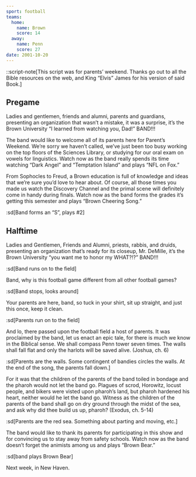 ```yaml
---
sport: football
teams:
  home:
    name: Brown
    score: 14
  away:
    name: Penn
    score: 27
date: 2001-10-20
---
```


::script-note[This script was for parents’ weekend. Thanks go out to all the Bible resources on the web, and King “Elvis” James for his version of said Book.]

## Pregame

Ladies and gentlemen, friends and alumni, parents and guardians, presenting an organization that wasn’t a mistake, it was a surprise, it’s the Brown University “I learned from watching you, Dad!” BAND!!!

The band would like to welcome all of its parents here for Parent’s Weekend. We’re sorry we haven’t called, we’ve just been too busy working on the top floors of the Sciences Library, or studying for our oral exam on vowels for linguistics. Watch now as the band really spends its time watching “Dark Angel” and “Temptation Island” and plays “NFL on Fox.”

From Sophocles to Freud, a Brown education is full of knowledge and ideas that we’re sure you’d love to hear about. Of course, all those times you made us watch the Discovery Channel and the primal scene will definitely come in handy during finals. Watch now as the band forms the grades it’s getting this semester and plays “Brown Cheering Song.”

:sd[Band forms an “S”, plays #2]

## Halftime

Ladies and Gentlemen, Friends and Alumni, priests, rabbis, and druids, presenting an organization that’s ready for its closeup, Mr. DeMille, it’s the Brown University “you want me to honor my WHAT?!?” BAND!!!

:sd[Band runs on to the field]

Band, why is this football game different from all other football games?

:sd[Band stops, looks around]

Your parents are here, band, so tuck in your shirt, sit up straight, and just this once, keep it clean.

:sd[Parents run on to the field]

And lo, there passed upon the football field a host of parents. It was proclaimed by the band, let us enact an epic tale, for there is much we know in the Biblical sense. We shall compass Penn tower seven times. The walls shall fall flat and only the harlots will be saved alive. (Joshua, ch. 6)

:sd[Parents are the walls. Some contingent of bandies circles the walls. At the end of the song, the parents fall down.]

For it was that the children of the parents of the band toiled in bondage and the pharoh would not let the band go. Plagues of scrod, Horowitz, locust people, and bikers were visted upon pharoh’s land, but pharoh hardened his heart, neither would he let the band go. Witness as the children of the parents of the band shall go on dry ground through the midst of the sea, and ask why did thee build us up, pharoh? (Exodus, ch. 5-14)

:sd[Parents are the red sea. Something about parting and moving, etc.]

The band would like to thank its parents for participating in this show and for convincing us to stay away from safety schools. Watch now as the band doesn’t forget the animists among us and plays “Brown Bear.”

:sd[band plays Brown Bear]

Next week, in New Haven.
